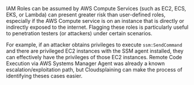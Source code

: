 IAM Roles can be assumed by AWS Compute Services (such as EC2, ECS, EKS, or Lambda) can present greater risk than user-defined roles, especially if the AWS Compute service is on an instance that is directly or indirectly exposed to the internet. Flagging these roles is particularly useful to penetration testers (or attackers) under certain scenarios. 

For example, if an attacker obtains privileges to execute `ssm:SendCommand` and there are privileged EC2 instances with the SSM agent installed, they can effectively have the privileges of those EC2 instances. Remote Code Execution via AWS Systems Manager Agent was already a known escalation/exploitation path, but Cloudsplaining can make the process of identifying theses cases easier.
